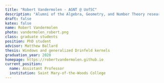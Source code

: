 ```yaml
---
title: "Robert Vandermolen - AGNT @ UofSC"
description: "Alumni of the Algebra, Geometry, and Number Theory research group at the University of South Carolina"
draft: false
katex: false
name: Robert Vandermolen
photo: vandermolen_robert.png
class: graduate students
position: PhD student
advisor: Matthew Ballard
thesis: Windows and generalized Drinfeld kernels
graduation_year: 2020
homepage: https://robertvandermolen.github.io
current_position: 
  name: Assistant Professor
  institution: Saint Mary-of-the-Woods College
---
```

